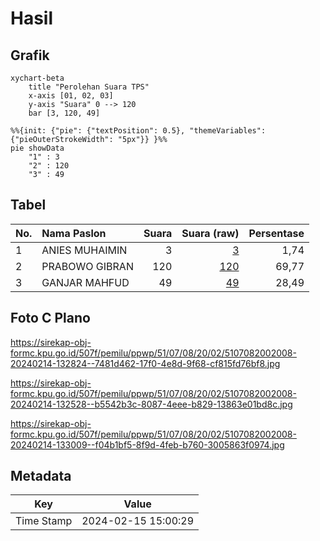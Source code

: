 # Hasil

## Grafik

```mermaid
xychart-beta
    title "Perolehan Suara TPS"
    x-axis [01, 02, 03]
    y-axis "Suara" 0 --> 120
    bar [3, 120, 49]
```

```mermaid
%%{init: {"pie": {"textPosition": 0.5}, "themeVariables": {"pieOuterStrokeWidth": "5px"}} }%%
pie showData
    "1" : 3
    "2" : 120
    "3" : 49
```

## Tabel

| No. | Nama Paslon    | Suara | Suara (raw) | Persentase |
|:--- |:-------------- | -----:| -----------:| ----------:|
| 1   | ANIES MUHAIMIN | 3     | [3][p-1]    | 1,74       |
| 2   | PRABOWO GIBRAN | 120   | [120][p-2]  | 69,77      |
| 3   | GANJAR MAHFUD  | 49    | [49][p-3]   | 28,49      |


[p-1]: https://github.com/gigit-pemilu/pemilu-2024-51-bali/blob/main/pilpres/hitung-suara/sub/51-bali/sub/07-karangasem/sub/08-kubu/sub/2002-dukuh/sub/008-tps/sub/paslon-1.txt
[p-2]: https://github.com/gigit-pemilu/pemilu-2024-51-bali/blob/main/pilpres/hitung-suara/sub/51-bali/sub/07-karangasem/sub/08-kubu/sub/2002-dukuh/sub/008-tps/sub/paslon-2.txt
[p-3]: https://github.com/gigit-pemilu/pemilu-2024-51-bali/blob/main/pilpres/hitung-suara/sub/51-bali/sub/07-karangasem/sub/08-kubu/sub/2002-dukuh/sub/008-tps/sub/paslon-3.txt

## Foto C Plano

https://sirekap-obj-formc.kpu.go.id/507f/pemilu/ppwp/51/07/08/20/02/5107082002008-20240214-132824--7481d462-17f0-4e8d-9f68-cf815fd76bf8.jpg

https://sirekap-obj-formc.kpu.go.id/507f/pemilu/ppwp/51/07/08/20/02/5107082002008-20240214-132528--b5542b3c-8087-4eee-b829-13863e01bd8c.jpg

https://sirekap-obj-formc.kpu.go.id/507f/pemilu/ppwp/51/07/08/20/02/5107082002008-20240214-133009--f04b1bf5-8f9d-4feb-b760-3005863f0974.jpg


## Metadata

| Key        | Value               |
| ---------- | ------------------- |
| Time Stamp | 2024-02-15 15:00:29 |



